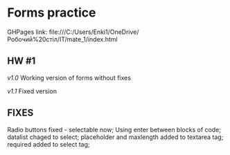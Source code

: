 Forms practice 
=== 

GHPages link: file:///C:/Users/Enki1/OneDrive/Робочий%20стіл/IT/mate_1/index.html

HW #1
---

_v1.0_ 
Working version of forms without fixes 

_v1.1_ 
Fixed version

FIXES 
---
Radio buttons fixed - selectable now;
Using enter between blocks of code;
datalist chaged to select;
placeholder and maxlength added to textarea tag;
required added to select tag;


